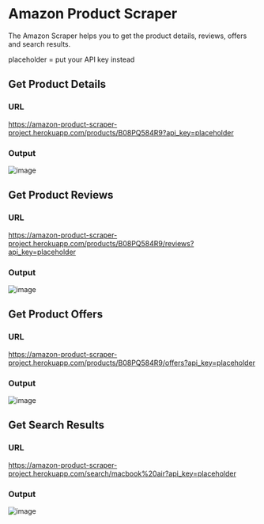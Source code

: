 # Amazon Product Scraper
The Amazon Scraper helps you to get the product details, reviews, offers and search results.

placeholder = put your API key instead

## Get Product Details

### URL
https://amazon-product-scraper-project.herokuapp.com/products/B08PQ584R9?api_key=placeholder

### Output

![image](https://user-images.githubusercontent.com/67270852/167294694-3b2fbfb7-ae64-4952-b10f-eacbb05cde3c.png)

## Get Product Reviews

### URL
https://amazon-product-scraper-project.herokuapp.com/products/B08PQ584R9/reviews?api_key=placeholder

### Output

![image](https://user-images.githubusercontent.com/67270852/167303208-577f3b5e-4583-4f00-82b2-01ff0049aa70.png)

## Get Product Offers

### URL

https://amazon-product-scraper-project.herokuapp.com/products/B08PQ584R9/offers?api_key=placeholder

### Output

![image](https://user-images.githubusercontent.com/67270852/167303786-68e6a1a6-6cca-4048-b64e-b9104666c907.png)

## Get Search Results

### URL

https://amazon-product-scraper-project.herokuapp.com/search/macbook%20air?api_key=placeholder

### Output

![image](https://user-images.githubusercontent.com/67270852/167303861-6d2ade55-7e85-4980-a498-2cac1826ebde.png)

